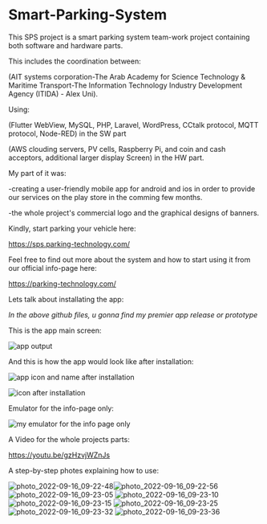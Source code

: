 # Smart-Parking-System
This SPS project is a smart parking system team-work project containing both software and hardware parts.


This includes the coordination between: 

(AIT systems corporation-The Arab Academy for Science Technology & Maritime Transport-The Information Technology Industry Development Agency (ITIDA) - Alex Uni).


Using:

(Flutter WebView, MySQL, PHP, Laravel, WordPress, CCtalk protocol, MQTT protocol, Node-RED) in the SW part 

(AWS clouding servers, PV cells, Raspberry Pi, and coin and cash acceptors, additional larger display Screen) in the HW part.


My part of it was: 

-creating a user-friendly mobile app for android and ios in order to provide our services on the play store in the comming few months.

-the whole project's commercial logo and the graphical designs of banners.



Kindly, start parking your vehicle here:

https://sps.parking-technology.com/


Feel free to find out more about the system and how to start using it from our official info-page here:

https://parking-technology.com/



Lets talk about installating the app:

*In the above github files, u gonna find my premier app release or prototype*

This is the app main screen:

![app output](https://user-images.githubusercontent.com/88660261/190573480-0cea99bf-28c3-4992-ba49-488d9a27c284.PNG)

And this is how the app would look like after installation: 

![app icon and name after installation](https://user-images.githubusercontent.com/88660261/190573475-b1a1b8a8-59ff-47ec-bdf5-661eac162320.PNG)

![icon after installation](https://user-images.githubusercontent.com/88660261/190573444-b4d9e202-f56a-4da4-b407-117932566327.jpg)

Emulator for the info-page only:

![my emulator for the info page only](https://user-images.githubusercontent.com/88660261/190573466-781bcdf7-2cb0-4beb-a3ad-df4e62e311ca.PNG)



A Video for the whole projects parts:

 https://youtu.be/gzHzvjWZnJs


A step-by-step photes explaining how to use: 

![photo_2022-09-16_09-22-48](https://user-images.githubusercontent.com/88660261/190580771-decaf201-941f-4c8d-8c16-268e238326c9.jpg)![photo_2022-09-16_09-22-56](https://user-images.githubusercontent.com/88660261/190580792-728d60f4-bae8-4f73-a4e4-0b3c01b308de.jpg)
![photo_2022-09-16_09-23-05](https://user-images.githubusercontent.com/88660261/190580816-db868d61-1dd1-4776-a9c4-2aec04f347d1.jpg) ![photo_2022-09-16_09-23-10](https://user-images.githubusercontent.com/88660261/190580862-0619a869-5bbc-4a60-8b64-fd813542b08c.jpg)
![photo_2022-09-16_09-23-15](https://user-images.githubusercontent.com/88660261/190580886-e88d8a1b-2e14-45c5-80f8-674f353c771b.jpg) ![photo_2022-09-16_09-23-25](https://user-images.githubusercontent.com/88660261/190580992-2d1b922f-f158-477e-9b41-ca5eb78b7270.jpg)
![photo_2022-09-16_09-23-32](https://user-images.githubusercontent.com/88660261/190581000-3a3e34d1-c137-4a9b-8577-ee298aa5452a.jpg)
![photo_2022-09-16_09-23-36](https://user-images.githubusercontent.com/88660261/190581019-57aa7f53-6e5e-4a30-b1fb-99b46e48a235.jpg)
